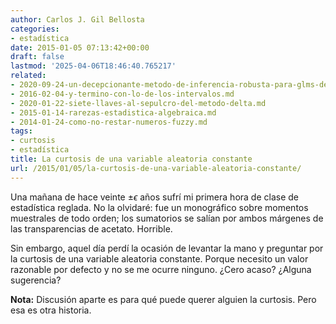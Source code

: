 ```yaml
---
author: Carlos J. Gil Bellosta
categories:
- estadística
date: 2015-01-05 07:13:42+00:00
draft: false
lastmod: '2025-04-06T18:46:40.765217'
related:
- 2020-09-24-un-decepcionante-metodo-de-inferencia-robusta-para-glms-de-poisson.md
- 2016-02-04-y-termino-con-lo-de-los-intervalos.md
- 2020-01-22-siete-llaves-al-sepulcro-del-metodo-delta.md
- 2015-01-14-rarezas-estadistica-algebraica.md
- 2014-01-24-como-no-restar-numeros-fuzzy.md
tags:
- curtosis
- estadística
title: La curtosis de una variable aleatoria constante
url: /2015/01/05/la-curtosis-de-una-variable-aleatoria-constante/
---
```


Una mañana de hace veinte $\pm \epsilon$ años sufrí mi primera hora de clase de estadística reglada. No la olvidaré: fue un monográfico sobre momentos muestrales de todo orden; los sumatorios se salían por ambos márgenes de las transparencias de acetato. Horrible.

Sin embargo, aquel día perdí la ocasión de levantar la mano y preguntar por la curtosis de una variable aleatoria constante. Porque necesito un valor razonable por defecto y no se me ocurre ninguno. ¿Cero acaso? ¿Alguna sugerencia?

**Nota:** Discusión aparte es para qué puede querer alguien la curtosis. Pero esa es otra historia.